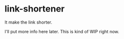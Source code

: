 # link-shortener

It make the link shorter.

I'll put more info here later. This is kind of WIP right now.
